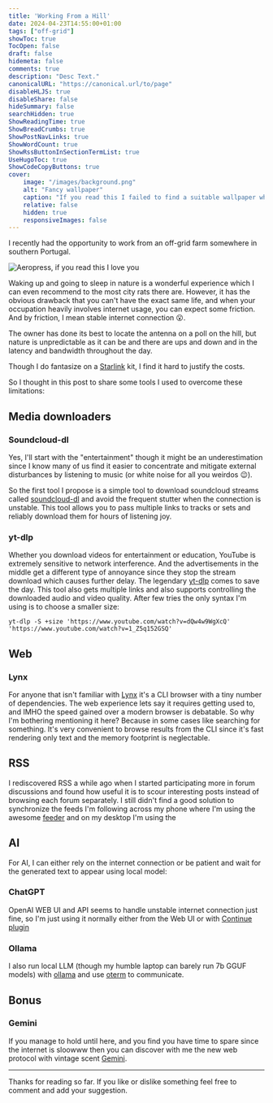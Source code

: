 ```yaml
---
title: 'Working From a Hill'
date: 2024-04-23T14:55:00+01:00
tags: ["off-grid"]
showToc: true
TocOpen: false
draft: false
hidemeta: false
comments: true
description: "Desc Text."
canonicalURL: "https://canonical.url/to/page"
disableHLJS: true
disableShare: false
hideSummary: false
searchHidden: true
ShowReadingTime: true
ShowBreadCrumbs: true
ShowPostNavLinks: true
ShowWordCount: true
ShowRssButtonInSectionTermList: true
UseHugoToc: true
ShowCodeCopyButtons: true
cover:
    image: "/images/background.png"
    alt: "Fancy wallpaper"
    caption: "If you read this I failed to find a suitable wallpaper which is sad"
    relative: false
    hidden: true
    responsiveImages: false
---
```



I recently had the opportunity to work from an off-grid farm somewhere in southern Portugal.

![Aeropress, if you read this I love you](/images/off-grid_farm.jpeg)

Waking up and going to sleep in nature is a wonderful experience which I can even 
recommend to the most city rats there are. However, it has the obvious drawback that 
you can't have the exact same life, and when your occupation heavily involves internet
usage, you can expect some friction. And by friction, I mean stable internet
connection 😮.

The owner has done its best to locate the antenna on a poll on the hill, but nature is 
unpredictable as it can be and there are ups and down and in the latency and bandwidth
throughout the day.

Though I do fantasize on a [Starlink](https://www.starlink.com/gb/roam) kit, I find it hard to justify the costs.

So I thought in this post to share some tools I used to overcome these limitations:

## Media downloaders
### Soundcloud-dl
Yes, I'll start with the "entertainment" though it might be an underestimation since I 
know many of us find it easier to concentrate and mitigate external disturbances by 
listening to music (or white noise for all you weirdos 😉).

So the first tool I propose is a simple tool to download soundcloud streams called
[soundcloud-dl](https://github.com/AYehia0/soundcloud-dl) and avoid the frequent stutter when the connection is unstable. 
This tool allows you to pass multiple links to tracks or sets and reliably download 
them for hours of listening joy.

### yt-dlp
Whether you download videos for entertainment or education, YouTube is extremely sensitive
to network interference. And the advertisements in the middle get a different type of 
annoyance since they stop the stream download which causes further delay. The legendary
[yt-dlp]() comes to save the day. This tool also gets multiple links and also supports
controlling the downloaded audio and video quality. After few tries the only syntax I'm 
using is to choose a smaller size:
```shell
yt-dlp -S +size 'https://www.youtube.com/watch?v=dQw4w9WgXcQ' 'https://www.youtube.com/watch?v=1_Z5q152GSQ'
```

## Web
### Lynx
For anyone that isn't familiar with [Lynx](https://lynx.invisible-island.net/) it's a CLI browser with a tiny number of dependencies. The web experience
lets say it requires getting used to, and IMHO the speed gained over a modern browser is debatable. So why I'm bothering
mentioning it here? Because in some cases like searching for something. It's very convenient to browse results from the
CLI since it's fast rendering only text and the memory footprint is neglectable. 

## RSS
I rediscovered RSS a while ago when I started participating more in forum discussions 
and found how useful it is to scour interesting posts instead of browsing each forum
separately.
I still didn't find a good solution to synchronize the feeds I'm following across my 
phone where I'm using the awesome [feeder](https://duckduckgo.com/?q=android+feeder+rss&ia=web)
and on my desktop I'm using the  

## AI
For AI, I can either rely on the internet connection or be patient and wait for the
generated text to appear using  local model:

### ChatGPT
OpenAI WEB UI and API seems to handle unstable internet connection just fine, so I'm just using 
it normally either from the Web UI or with [Continue plugin](https://github.com/continuedev/continue)

### Ollama
I also run local LLM (though my humble laptop can barely run 7b GGUF models) with [ollama](https://github.com/ollama/ollama) 
and use [oterm](https://github.com/ggozad/oterm) to communicate. 

## Bonus
### Gemini
If you manage to hold until here, and you find you have time to spare since the 
internet is sloowww then you can discover with me the new web protocol with vintage scent
[Gemini](https://geminiprotocol.net/).

---

Thanks for reading so far. If you like or dislike something feel free to comment and
add your suggestion.